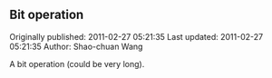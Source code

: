 ## Bit operation

Originally published: 2011-02-27 05:21:35
Last updated: 2011-02-27 05:21:35
Author: Shao-chuan Wang

A bit operation (could be very long).